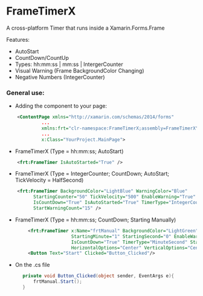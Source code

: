 # FrameTimerX
A cross-platform Timer that runs inside a Xamarin.Forms.Frame

Features:
  * AutoStart
  * CountDown/CountUp
  * Types: hh:mm:ss | mm:ss | IntergerCounter
  * Visual Warning (Frame BackgroundColor Changing)
  * Negative Numbers (IntegerCounter)


### General use:

* Adding the component to your page:
```xml
    <ContentPage xmlns="http://xamarin.com/schemas/2014/forms"             
             ...             
             xmlns:frt="clr-namespace:FrameTimerX;assembly=FrameTimerX"             
             ...             
             x:Class="YourProject.MainPage">
```         

* FrameTimerX (Type = hh:mm:ss; AutoStart)
```xml
    <frt:FrameTimer IsAutoStarted="True" />
```

* FrameTimerX (Type = IntegerCounter; CountDown; AutoStart; TickVelocity = HalfSecond)
```xml
    <frt:FrameTimer BackgroundColor="LightBlue" WarningColor="Blue"
          StartingCounter="50" TickVelocity="500" EnableWarning="True"           
          IsCountDown="True" IsAutoStarted="True" TimerType="IntegerCounter"           
          StartWarningCount="15" />
```          
          
* FrameTimerX (Type = hh:mm:ss; CountDown; Starting Manually)
```xml
        <frt:FrameTimer x:Name="frtManual" BackgroundColor="LightGreen" WarningColor="Green"
                        StartingMinute="1" StartingSecond="0" EnableWarning="True"  
                        IsCountDown="True" TimerType="MinuteSecond" StartWarningTime="30" 
                        HorizontalOptions="Center" VerticalOptions="Center" />
        <Button Text="Start" Clicked="Button_Clicked"/>
```

  * On the .cs file
  ```cs      
        private void Button_Clicked(object sender, EventArgs e){
            frtManual.Start();
        }
 ```
